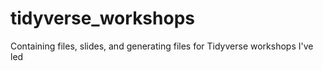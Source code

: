 # tidyverse_workshops
Containing files, slides, and generating files for Tidyverse workshops I've led
